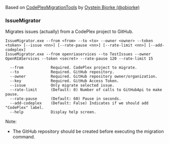 Based on [CodePlexMigrationTools](https://github.com/objorke/CodePlexMigrationTools) by [Oystein Bjorke (@objorke)](https://github.com/objorke)

### IssueMigrator

Migrates issues (actually) from a CodePlex project to GitHub.

```
IssueMigrator.exe --from <from> --to <to> --owner <owner> --token <token> [--issue <nn>] [--rate-pause <nn>] [--rate-limit <nn>] [--add-codeplex]
IssueMigrator.exe --from openriaservices --to TestIssues --owner OpenRIAServices --token <secret> --rate-pause 120 --rate-limit 15
```

```
  --from            Required. CodePlex project to migrate.
  --to              Required. GitHub repository.
  --owner           Required. GitHub repository owner/organization.
  --key             Required. GitHub Access Token.
  --issue           Only migrate selected issue.
  --rate-limit      (Default: 0) Number of calls to GitHubApi to make pause.
  --rate-pause      (Default: 60) Pause in seconds.
  --add-codeplex    (Default: False) Indicates if we should add "CodePlex" label.
  --help            Display help screen.
```

Note:
- The GitHub repository should be created before executing the migration command.
